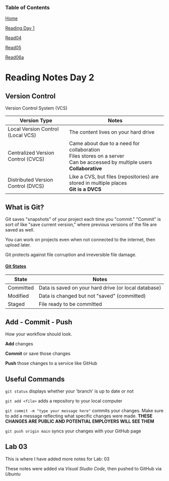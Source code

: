 ### Table of Contents
[Home](README.md)

[Reading Day 1](read02.md)

[Read04](read04.md)

[Read05](read05.md)

[Read06a](read06a.md)

# Reading Notes Day 2

## Version Control

Version Control System (VCS)

Version Type | Notes
------------ | -------------
Local Version Control (Local VCS) | The content lives on your hard drive
Centralized Version Control (CVCS) | Came about due to a need for collaboration <br> Files stores on a server <br> Can be accessed by multiple users <br> **Collaborative**
Distributed Version Control (DVCS) | Like a CVS, but files (repositories) are stored in multiple places <br> **Git is a DVCS**

## What is Git?

Git saves "snapshots" of your project each time you "commit." "Commit" is sort of like "save current version," where previous versions of the file are saved as well. 

You can work on projects even when not connected to the internet, then upload later.

Git protects against file corruption and irreversible file damage.

#### [Git States](https://blog.udemy.com/wp-content/uploads/2015/08/image066.png)

State | Notes
------------ | -------------
Committed | Data is saved on your hard drive (or local database)
Modified | Data is changed but not "saved" (committed)
Staged | File ready to be committed

## Add - Commit - Push

How your workflow should look.

**Add** changes

**Commit** or save those changes

**Push** those changes to a service like GitHub


## Useful Commands

`git status` displays whether your 'branch' is up to date or not

`git add <file>` adds a repository to your local computer

`git commit -m "type your message here"` commits your changes. Make sure to add a message reflecting what specific changes were made. **THESE CHANGES ARE PUBLIC AND POTENTIAL EMPLOYERS WILL SEE THEM**

`git push origin main` syncs your changes with your GitHub page 


## Lab 03
This is where I have added more notes for Lab: 03

These notes were added via *Visual Studio Code,* then pushed to GitHub via *Ubuntu* 